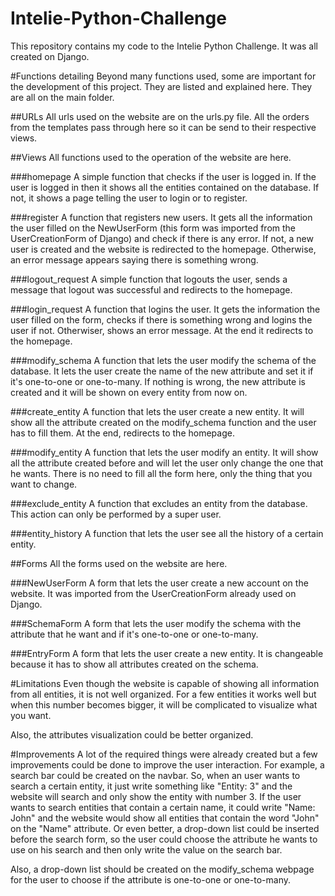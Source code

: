 # Intelie-Python-Challenge
This repository contains my code to the Intelie Python Challenge.
It was all created on Django.

#Functions detailing
Beyond many functions used, some are important for the development of this project. They are listed and explained here.
They are all on the main folder.

##URLs
All urls used on the website are on the urls.py file.
All the orders from the templates pass through here so it can be send to their respective views.

##Views
All functions used to the operation of the website are here.

###homepage
A simple function that checks if the user is logged in.
If the user is logged in then it shows all the entities contained on the database.
If not, it shows a page telling the user to login or to register.

###register
A function that registers new users.
It gets all the information the user filled on the NewUserForm (this form was imported from the UserCreationForm of Django) and check if there is any error.
If not, a new user is created and the website is redirected to the homepage. Otherwise, an error message appears saying there is something wrong.

###logout_request
A simple function that logouts the user, sends a message that logout was successful and redirects to the homepage.

###login_request
A function that logins the user.
It gets the information the user filled on the form, checks if there is something wrong and logins the user if not.
Otherwiser, shows an error message.
At the end it redirects to the homepage.

###modify_schema
A function that lets the user modify the schema of the database.
It lets the user create the name of the new attribute and set it if it's one-to-one or one-to-many.
If nothing is wrong, the new attribute is created and it will be shown on every entity from now on.

###create_entity
A function that lets the user create a new entity.
It will show all the attribute created on the modify_schema function and the user has to fill them.
At the end, redirects to the homepage.

###modify_entity
A function that lets the user modify an entity.
It will show all the attribute created before and will let the user only change the one that he wants. There is no need to fill all the form here, only the thing that you want to change.

###exclude_entity
A function that excludes an entity from the database.
This action can only be performed by a super user.

###entity_history
A function that lets the user see all the history of a certain entity.

##Forms
All the forms used on the website are here.

###NewUserForm
A form that lets the user create a new account on the website.
It was imported from the UserCreationForm already used on Django.

###SchemaForm
A form that lets the user modify the schema with the attribute that he want and if it's one-to-one or one-to-many.

###EntryForm
A form that lets the user create a new entity.
It is changeable because it has to show all attributes created on the schema.

#Limitations
Even though the website is capable of showing all information from all entities, it is not well organized.
For a few entities it works well but when this number becomes bigger, it will be complicated to visualize what you want.

Also, the attributes visualization could be better organized.

#Improvements
A lot of the required things were already created but a few improvements could be done to improve the user interaction.
For example, a search bar could be created on the navbar. So, when an user wants to search a certain entity, it just write something like "Entity: 3" and the website will search and only show the entity with number 3.
If the user wants to search entities that contain a certain name, it could write "Name: John" and the website would show all entities that contain the word "John" on the "Name" attribute.
Or even better, a drop-down list could be inserted before the search form, so the user could choose the attribute he wants to use on his search and then only write the value on the search bar.

Also, a drop-down list should be created on the modify_schema webpage for the user to choose if the attribute is one-to-one or one-to-many.
